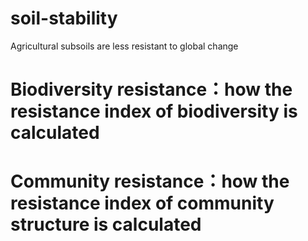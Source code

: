 # soil-stability
Agricultural subsoils are less resistant to global change


# Biodiversity resistance：how the resistance index of biodiversity is calculated
# Community resistance：how the resistance index of community structure is calculated
# 
